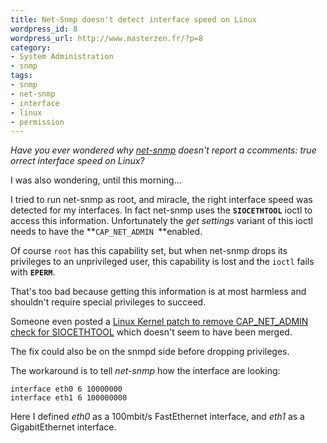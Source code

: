 ```yaml
---
title: Net-Snmp doesn't detect interface speed on Linux
wordpress_id: 8
wordpress_url: http://www.masterzen.fr/?p=8
category: 
- System Administration
- snmp
tags: 
- snmp
- net-snmp
- interface
- linux
- permission
---
```

_Have you ever wondered why [net-snmp](http://www.net-snmp.org/ "Net-Snmp") doesn't report a ccomments: true
orrect interface speed on Linux?_

I was also wondering, until this morning... 

I tried to run net-snmp as root, and miracle, the right interface speed was detected for my interfaces.
In fact net-snmp uses the **``SIOCETHTOOL``** ioctl to access this information. 
Unfortunately the _get settings_ variant of this ioctl needs to have the **``CAP_NET_ADMIN ``**enabled. 

Of course ``root`` has this capability set, but when net-snmp drops its privileges to an unprivileged user, 
this capability is lost and the ``ioctl`` fails with **``EPERM``**.

That's too bad because getting this information is at most harmless and shouldn't require special 
privileges to succeed. 

Someone even posted a [Linux Kernel patch to remove CAP_NET_ADMIN check for SIOCETHTOOL](http://oss.sgi.com/archives/netdev/2003-06/msg00641.html) 
which doesn't seem to have been merged.

The fix could also be on the snmpd side before dropping privileges.

The workaround is to tell _net-snmp_ how the interface are looking:
```
interface eth0 6 10000000
interface eth1 6 100000000
```

Here I defined _eth0_ as a 100mbit/s FastEthernet interface, and _eth1_ as a GigabitEthernet interface.


